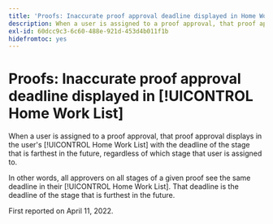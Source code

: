 ```yaml
---
title: 'Proofs: Inaccurate proof approval deadline displayed in Home Work List'
description: When a user is assigned to a proof approval, that proof approval displays in the user's Home Work List with the deadline of the stage that is farthest in the future, regardless of which stage that user is assigned to.
exl-id: 60dcc9c3-6c60-488e-921d-453d4b011f1b
hidefromtoc: yes
---
```

# Proofs: Inaccurate proof approval deadline displayed in [!UICONTROL Home Work List]

When a user is assigned to a proof approval, that proof approval displays in the user's [!UICONTROL Home Work List] with the deadline of the stage that is farthest in the future, regardless of which stage that user is assigned to. 

In other words, all approvers on all stages of a given proof see the same deadline in their [!UICONTROL Home Work List]. That deadline is the deadline of the stage that is furthest in the future.

First reported on April 11, 2022.

